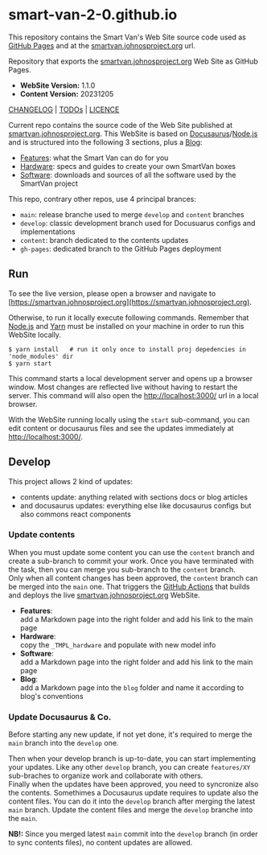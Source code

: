 # smart-van-2-0.github.io

This repository contains the Smart Van's Web Site source code used as [GitHub Pages](https://smart-van-2-0.github.io/)
and at the [smartvan.johnosproject.org](https://smartvan.johnosproject.org) url.

Repository that exports the [smartvan.johnosproject.org](https://smartvan.johnosproject.org)
Web Site as GitHub Pages.

* **WebSite Version:** 1.1.0
* **Content Version:** 20231205

[CHANGELOG](CHANGELOG.md) | [TODOs](TODOs.md) | [LICENCE](LICENCE.md)

Current repo contains the source code of the Web Site published at [smartvan.johnosproject.org](https://smartvan.johnosproject.org).
This WebSite is based on [Docusaurus](https://docusaurus.io/)/[Node.js](https://nodejs.org/en)
and is structured into the following 3 sections, plus a [Blog](https://smartvan.johnosproject.org/blog):

* [Features](https://smartvan.johnosproject.org/docs/category/features): what the Smart Van can do for you
* [Hardware](https://smartvan.johnosproject.org/docs/category/hardware): specs and guides to create your own SmartVan boxes
* [Software](https://smartvan.johnosproject.org/docs/category/software): downloads and sources of all the software used by the SmartVan project

This repo, contrary other repos, use 4 principal brances:
* `main`: release branche used to merge `develop` and `content` branches
* `develop`: classic development branch used for Docusuarus configs and implementations
* `content`: branch dedicated to the contents updates
* `gh-pages`: dedicated branch to the GitHub Pages deployment


## Run

To see the live version, please open a browser and navigate to [https://smartvan.johnosproject.org](https://smartvan.johnosproject.org).

Otherwise, to run it locally execute following commands. Remember that [Node.js](https://nodejs.org/en)
and [Yarn](https://yarnpkg.com/) must be installed on your machine in order to
run this WebSite locally.

```shell
$ yarn install   # run it only once to install proj depedencies in 'node_modules' dir
$ yarn start
```

This command starts a local development server and opens up a browser window.
Most changes are reflected live without having to restart the server.
This command will also open the [http://localhost:3000/](http://localhost:3000/)
url in a local browser.

With the WebSite running locally using the `start` sub-command, you can edit
content or docusaurus files and see the updates immediately at [http://localhost:3000/](http://localhost:3000/).

## Develop

This project allows 2 kind of updates:
* contents update: anything related with sections docs or blog articles
* and docusaurus updates: everything else like docusaurus configs but also commons react components

### Update contents

When you must update some content you can use the `content` branch and create a
sub-branch to commit your work. Once you have terminated with the task, then you
can merge you sub-branch to the `content` branch.<br/>
Only when all content changes has been approved, the `content` branch can be
merged into the `main` one. That triggers the [GitHub Actions](https://github.com/Smart-Van-2-0/smart-van-2-0.github.io/actions)
that builds and deploys the live [smartvan.johnosproject.org](https://smartvan.johnosproject.org)
WebSite.

* **Features**:<br />
  add a Markdown page into the right folder and add his link to the main
  <MapFeature /> page
* **Hardware**:<br />
  copy the `_TMPL_hardware` and populate with new model info
* **Software**:<br />
  add a Markdown page into the right folder and add his link to the main
  <MapSoftware /> page
* **Blog**:<br />
  add a Markdown page into the `blog` folder and name it according to
  blog's conventions
  

### Update Docusaurus & Co.

Before starting any new update, if not yet done, it's required to merge the
`main` branch into the `develop` one.

Then when your develop branch is up-to-date, you can start implementing your
updates. Like any other `develop` branch, you can create `features/XY` sub-braches
to organize work and collaborate with others.<br/>
Finally when the updates have been approved, you need to syncronize also the
contents. Somethimes a Docusaurus update requires to update also the content files.
You can do it into the `develop` branch after merging the latest `main` branch.
Update the content files and merge the `develop` branche into the `main`.

**NB!:** Since you merged latest `main` commit into the `develop` branch (in order
to sync contents files), no content updates are allowed.
